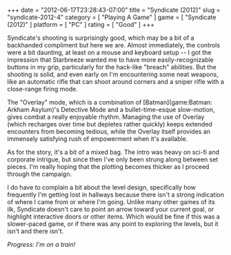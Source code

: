 +++
date = "2012-06-17T23:28:43-07:00"
title = "Syndicate (2012)"
slug = "syndicate-2012-4"
category = [ "Playing A Game" ]
game = [ "Syndicate (2012)" ]
platform = [ "PC" ]
rating = [ "Good" ]
+++

Syndicate's shooting is surprisingly good, which may be a bit of a backhanded compliment but here we are.  Almost immediately, the controls were a bit daunting, at least on a mouse and keyboard setup -- I got the impression that Starbreeze wanted me to have more easily-recognizable buttons in my grip, particularly for the hack-like "breach" abilities.  But the shooting is solid, and even early on I'm encountering some neat weapons, like an automatic rifle that can shoot around corners and a sniper rifle with a close-range firing mode.

The "Overlay" mode, which is a combination of [Batman](game:Batman: Arkham Asylum)'s Detective Mode and a bullet-time-esque slow-motion, gives combat a really enjoyable rhythm.  Managing the use of Overlay (which recharges over time but depletes rather quickly) keeps extended encounters from becoming tedious, while the Overlay itself provides an immensely satisfying rush of empowerment when it's available.

As for the story, it's a bit of a mixed bag.  The intro was heavy on sci-fi and corporate intrigue, but since then I've only been strung along between set pieces.  I'm really hoping that the plotting becomes thicker as I proceed through the campaign.

I do have to complain a bit about the level design, specifically how frequently I'm getting lost in hallways because there isn't a strong indication of where I came from or where I'm going.  Unlike many other games of its ilk, Syndicate doesn't care to point an arrow toward your current goal, or highlight interactive doors or other items.  Which would be fine if this was a slower-paced game, or if there was any point to exploring the levels, but it isn't and there isn't.

<i>Progress: I'm on a train!</i>